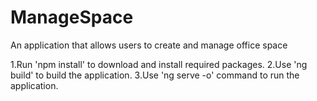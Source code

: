 # ManageSpace
An application that allows users to create and manage office space

1.Run 'npm install' to download and install required packages.
2.Use 'ng build' to build the application.
3.Use 'ng serve -o' command to run the application.